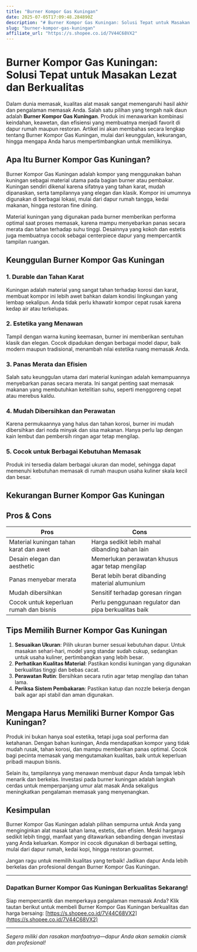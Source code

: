 ```yaml
---
title: "Burner Kompor Gas Kuningan"
date: 2025-07-05T17:09:48.284890Z
description: "# Burner Kompor Gas Kuningan: Solusi Tepat untuk Masakan Lezat dan Berkualitas..."
slug: "burner-kompor-gas-kuningan"
affiliate_url: "https://s.shopee.co.id/7V44C68VX2"
---
```

# Burner Kompor Gas Kuningan: Solusi Tepat untuk Masakan Lezat dan Berkualitas

Dalam dunia memasak, kualitas alat masak sangat memengaruhi hasil akhir dan pengalaman memasak Anda. Salah satu pilihan yang tengah naik daun adalah **Burner Kompor Gas Kuningan**. Produk ini menawarkan kombinasi keindahan, keawetan, dan efisiensi yang membuatnya menjadi favorit di dapur rumah maupun restoran. Artikel ini akan membahas secara lengkap tentang Burner Kompor Gas Kuningan, mulai dari keunggulan, kekurangan, hingga mengapa Anda harus mempertimbangkan untuk memilikinya.

## Apa Itu Burner Kompor Gas Kuningan?

Burner Kompor Gas Kuningan adalah kompor yang menggunakan bahan kuningan sebagai material utama pada bagian burner atau pembakar. Kuningan sendiri dikenal karena sifatnya yang tahan karat, mudah dipanaskan, serta tampilannya yang elegan dan klasik. Kompor ini umumnya digunakan di berbagai lokasi, mulai dari dapur rumah tangga, kedai makanan, hingga restoran fine dining.

Material kuningan yang digunakan pada burner memberikan performa optimal saat proses memasak, karena mampu menyebarkan panas secara merata dan tahan terhadap suhu tinggi. Desainnya yang kokoh dan estetis juga membuatnya cocok sebagai centerpiece dapur yang mempercantik tampilan ruangan.

## Keunggulan Burner Kompor Gas Kuningan

### 1. Durable dan Tahan Karat

Kuningan adalah material yang sangat tahan terhadap korosi dan karat, membuat kompor ini lebih awet bahkan dalam kondisi lingkungan yang lembap sekalipun. Anda tidak perlu khawatir kompor cepat rusak karena kedap air atau terkelupas.

### 2. Estetika yang Menawan

Tampil dengan warna kuning keemasan, burner ini memberikan sentuhan klasik dan elegan. Cocok dipadukan dengan berbagai model dapur, baik modern maupun tradisional, menambah nilai estetika ruang memasak Anda.

### 3. Panas Merata dan Efisien

Salah satu keunggulan utama dari material kuningan adalah kemampuannya menyebarkan panas secara merata. Ini sangat penting saat memasak makanan yang membutuhkan ketelitian suhu, seperti menggoreng cepat atau merebus kaldu.

### 4. Mudah Dibersihkan dan Perawatan

Karena permukaannya yang halus dan tahan korosi, burner ini mudah dibersihkan dari noda minyak dan sisa makanan. Hanya perlu lap dengan kain lembut dan pembersih ringan agar tetap mengilap.

### 5. Cocok untuk Berbagai Kebutuhan Memasak

Produk ini tersedia dalam berbagai ukuran dan model, sehingga dapat memenuhi kebutuhan memasak di rumah maupun usaha kuliner skala kecil dan besar.

## Kekurangan Burner Kompor Gas Kuningan

## Pros & Cons

| **Pros**                                     | **Cons**                                            |
|----------------------------------------------|-----------------------------------------------------|
| Material kuningan tahan karat dan awet     | Harga sedikit lebih mahal dibanding bahan lain   |
| Desain elegan dan aesthetic               | Memerlukan perawatan khusus agar tetap mengilap |
| Panas menyebar merata                       | Berat lebih berat dibanding material alumunium  |
| Mudah dibersihkan                          | Sensitif terhadap goresan ringan               |
| Cocok untuk keperluan rumah dan bisnis   | Perlu penggunaan regulator dan pipa berkualitas baik |

## Tips Memilih Burner Kompor Gas Kuningan

1. **Sesuaikan Ukuran**: Pilih ukuran burner sesuai kebutuhan dapur. Untuk masakan sehari-hari, model yang standar sudah cukup, sedangkan untuk usaha kuliner, pertimbangkan yang lebih besar.
2. **Perhatikan Kualitas Material**: Pastikan kondisi kuningan yang digunakan berkualitas tinggi dan bebas cacat.
3. **Perawatan Rutin**: Bersihkan secara rutin agar tetap mengilap dan tahan lama.
4. **Periksa Sistem Pembakaran**: Pastikan katup dan nozzle bekerja dengan baik agar api stabil dan aman digunakan.

## Mengapa Harus Memiliki Burner Kompor Gas Kuningan?

Produk ini bukan hanya soal estetika, tetapi juga soal performa dan ketahanan. Dengan bahan kuningan, Anda mendapatkan kompor yang tidak mudah rusak, tahan korosi, dan mampu memberikan panas optimal. Cocok bagi pecinta memasak yang mengutamakan kualitas, baik untuk keperluan pribadi maupun bisnis.

Selain itu, tampilannya yang menawan membuat dapur Anda tampak lebih menarik dan berkelas. Investasi pada burner kuningan adalah langkah cerdas untuk memperpanjang umur alat masak Anda sekaligus meningkatkan pengalaman memasak yang menyenangkan.

## Kesimpulan

Burner Kompor Gas Kuningan adalah pilihan sempurna untuk Anda yang menginginkan alat masak tahan lama, estetis, dan efisien. Meski harganya sedikit lebih tinggi, manfaat yang ditawarkan sebanding dengan investasi yang Anda keluarkan. Kompor ini cocok digunakan di berbagai setting, mulai dari dapur rumah, kedai kopi, hingga restoran gourmet.

Jangan ragu untuk memilih kualitas yang terbaik! Jadikan dapur Anda lebih berkelas dan profesional dengan Burner Kompor Gas Kuningan.

---

### Dapatkan Burner Kompor Gas Kuningan Berkualitas Sekarang!

Siap mempercantik dan memperkaya pengalaman memasak Anda? Klik tautan berikut untuk membeli Burner Kompor Gas Kuningan berkualitas dan harga bersaing: [https://s.shopee.co.id/7V44C68VX2](https://s.shopee.co.id/7V44C68VX2)

---

*Segera miliki dan rasakan manfaatnya—dapur Anda akan semakin ciamik dan profesional!*